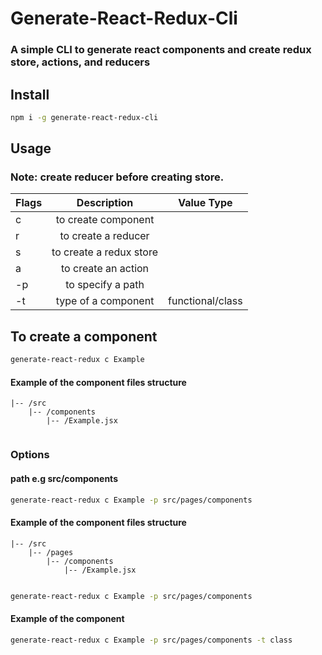 # Generate-React-Redux-Cli

### A simple CLI to generate react components and create redux store, actions, and reducers

## Install

```bash
npm i -g generate-react-redux-cli
```

## Usage

### Note: create reducer before creating store.

| Flags         | Description             | Value Type        |
| ------------- |:-----------------------:|:----------------: |
| c             | to create component     |                   |
| r             | to create a reducer     |                   |
| s             | to create a redux store |                   |
| a             | to create an action     |                   |
| -p            | to specify a path       |                   |
| -t            | type of a component     | functional/class  |

## To create a component

```bash
generate-react-redux c Example
```



#### Example of the component files structure

```
|-- /src
    |-- /components
        |-- /Example.jsx
           
```

### Options

#### path e.g src/components

```bash
generate-react-redux c Example -p src/pages/components
```

#### Example of the component files structure

```
|-- /src
    |-- /pages
        |-- /components
            |-- /Example.jsx
           
```

```bash
generate-react-redux c Example -p src/pages/components
```

#### Example of the component 

```bash
generate-react-redux c Example -p src/pages/components -t class
```
